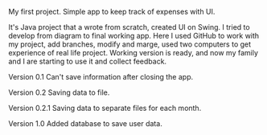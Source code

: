 My first project. Simple app to keep track of expenses with UI. 

It's Java project that a wrote from scratch, created UI on Swing. I tried to develop from diagram to final working app.
Here I used GitHub to work with my project, add branches, modify and marge, used two computers to get experience of real life project.
Working version is ready, and now my family and I are starting to use it and collect feedback.


Version 0.1
Can't save information after closing the app.

Version 0.2
Saving data to file.

Version 0.2.1
Saving data to separate files for each month.

Version 1.0
Added database to save user data.
